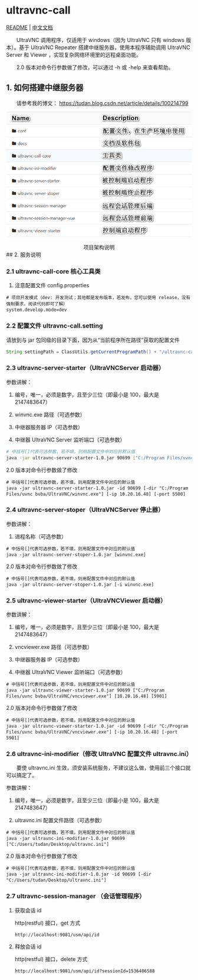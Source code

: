 # ultravnc-call

[README](README.md) | [中文文档](README_zh.md)

&ensp;&ensp;&ensp;&ensp;UltraVNC 调用程序，仅适用于 windows（因为 UltraVNC 只有 windows 版本）。基于 UltraVNC Repeater 搭建中继服务器，使用本程序辅助调用 UltraVNC Server 和 Viewer ，实现复杂网络环境里的远程桌面功能。

&ensp;&ensp;&ensp;&ensp;2.0 版本对命令行参数做了修改，可以通过 -h 或 -help 来查看帮助。

## 1. 如何搭建中继服务器
&ensp;&ensp;&ensp;&ensp;请参考我的博文：
https://tudan.blog.csdn.net/article/details/100214799

![项目架构说明](./项目架构说明.png)

<center>项目架构说明</center>
## 2. 服务说明

### 2.1 ultravnc-call-core 核心工具类

1. 注意配置文件 config.properties

```properties
# 项目开发模式（dev: 开发测试；其他都是发布版本，若发布，您可以使用 release，没有强制要求，阅读代码即可了解）
system.develop.mode=dev
```

### 2.2 配置文件 ultravnc-call.setting

请放到与 jar 包同级的目录下面，因为从“当前程序所在路径”获取的配置文件
```java
String settingPath = ClassUtils.getCurrentProgramPath() + "/ultravnc-call.setting";
```

### 2.3 ultravnc-server-starter（UltraVNCServer 启动器）

参数讲解：

1. 编号，唯一，必须是数字，且至少三位（即最小是 100，最大是 2147483647）

2. winvnc.exe 路径（可选参数）

3. 中继器服务器 IP（可选参数）

4. 中继器 UltraVNC Server 监听端口（可选参数）

```sh
# 中括号[]代表可选参数，若不填，则用配置文件中对应的默认值
java -jar ultravnc-server-starter-1.0.jar 90699 ["C:/Program Files/uvnc bvba/UltraVNC/winvnc.exe"] [10.20.16.48] [5500]
```

2.0 版本对命令行参数做了修改

```shell
# 中括号[]代表可选参数，若不填，则用配置文件中对应的默认值
java -jar ultravnc-server-starter-1.0.jar -id 90699 [-dir "C:/Program Files/uvnc bvba/UltraVNC/winvnc.exe"] [-ip 10.20.16.48] [-port 5500]
```

### 2.4 ultravnc-server-stoper（UltraVNCServer 停止器）

参数讲解：

1. 进程名称（可选参数）

```shell
# 中括号[]代表可选参数，若不填，则用配置文件中对应的默认值
java -jar ultravnc-server-stoper-1.0.jar [winvnc.exe]
```

2.0 版本对命令行参数做了修改

```shell
# 中括号[]代表可选参数，若不填，则用配置文件中对应的默认值
java -jar ultravnc-server-stoper-1.0.jar [-i winvnc.exe]
```

### 2.5 ultravnc-viewer-starter（UltraVNCViewer 启动器）

参数讲解：

1. 编号，唯一，必须是数字，且至少三位（即最小是 100，最大是 2147483647）

2. vncviewer.exe 路径（可选参数）

3. 中继器服务器 IP（可选参数）

4. 中继器 UltraVNC Viewer 监听端口（可选参数）

```shell
# 中括号[]代表可选参数，若不填，则用配置文件中对应的默认值
java -jar ultravnc-viewer-starter-1.0.jar 90699 ["C:/Program Files/uvnc bvba/UltraVNC/vncviewer.exe"] [10.20.16.48] [5901]
```

2.0 版本对命令行参数做了修改

```shell
# 中括号[]代表可选参数，若不填，则用配置文件中对应的默认值
java -jar ultravnc-viewer-starter-1.0.jar -id 90699 [-dir "C:/Program Files/uvnc bvba/UltraVNC/vncviewer.exe"] [-ip 10.20.16.48] [-port 5901]
```

### 2.6 ultravnc-ini-modifier（修改 UltraVNC 配置文件 ultravnc.ini）

&ensp;&ensp;&ensp;&ensp;要使 ultravnc.ini 生效，须安装系统服务，不建议这么做，使用前三个接口就可以搞定了。

参数讲解：

1. 编号，唯一，必须是数字，且至少三位（即最小是 100，最大是 2147483647）

2. ultravnc.ini 配置文件路径（可选参数）

```shell
# 中括号[]代表可选参数，若不填，则用配置文件中对应的默认值
java -jar ultravnc-ini-modifier-1.0.jar 90699 ["C:/Users/tudan/Desktop/ultravnc.ini"]
```

2.0 版本对命令行参数做了修改

```shell
# 中括号[]代表可选参数，若不填，则用配置文件中对应的默认值
java -jar ultravnc-ini-modifier-1.0.jar -id 90699 [-dir "C:/Users/tudan/Desktop/ultravnc.ini"]
```

### 2.7 ultravnc-session-manager （会话管理程序）

1. 获取会话 id

   http(restful) 接口，get 方式

   ```http
   http://localhost:9081/usm/api/id
   ```

2. 释放会话 id

   http(restful) 接口，delete 方式
   
   ```http
   http://localhost:9081/usm/api/id?sessionId=1536406588
   ```